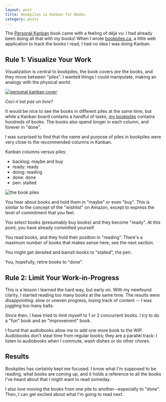 ```yaml
---
layout: post
title: Bookpiles is Kanban for Books
category: posts
---
```


The [Personal Kanban](http://www.amazon.com/dp/1453802266/?tag=bookpiles02-20) book
came with a feeling of déjà vu: I had already been doing all that with my
books! When I wrote [bookpiles.ca](https://bookpiles.ca/), a little web
application to track the books I read, I had no idea I was doing Kanban.


## Rule 1: Visualize Your Work

Visualization is central to bookpiles, the book covers _are_ the books, and they
move between "piles". I wanted things I could manipulate, making an
analogy with the physical world.

[![personal kanban cover]({{site.url}}/assets/bookpiles_kanban/pk_cover.png)](http://www.amazon.com/dp/1453802266/?tag=bookpiles02-20)

_Ceci n'est pas un livre?_

It would be nice to see the books in different piles at the same time, but
while a Kanban board contains a handful of tasks, [my bookpiles](https://bookpiles.ca/jonathan/books)
contains hundreds of books. The books also spend longer in each column, and
forever in "done".

I was surprised to find that the name and purpose of piles in bookpiles were
very close to the recommended columns in Kanban.

Kanban columns versus piles:

* backlog: maybe and buy
* ready: ready
* doing: reading
* done: done
* pen: stalled

![the book piles]({{site.url}}/assets/bookpiles_kanban/the_piles.png)

You hear about books and hold them in "maybe" or even "buy". This is similar to
the concept of the "wishlist" on Amazon, except to express the level of
commitment that you feel.

You select books (presumably buy books) and they become "ready". At this point,
you have already committed yourself.

You read books, and they hold their position in "reading". There's a maximum
number of books that makes sense here, see the next section.

You might get derailed and banish books to "stalled", the pen.

You, hopefully, retire books to "done".


## Rule 2: Limit Your Work-in-Progress

This is a lesson I learned the hard way, but early on. With my newfound
clarity, I started reading too many books at the same time. The results were
disappointing: slow or uneven progress, losing track of content -- I was
juggling too many balls.

Since then, I have tried to limit myself to 1 or 2 concurrent books. I try to do
a "fun" book and an "improvement" book.

I found that audiobooks allow me to add one more book to the WIP. Audiobooks
don't steal time from regular books; they are a parallel track: I listen to
audiobooks when I commute, wash dishes or do other chores.


## Results

Bookpiles has certainly kept me focused. I know what I'm supposed to be
reading, what books are coming up, and it holds a reference to all the books
I've heard about that I might want to read someday.

I also *love* moving the books from one pile to another--especially to "done".
Then, I can get excited about what I'm going to read next.

